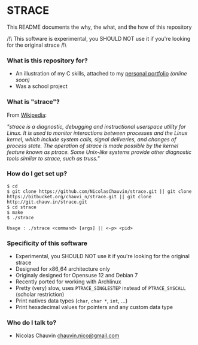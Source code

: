 # STRACE #

This README documents the why, the what, and the how of this repository

/!\ This software is experimental, you SHOULD NOT use it if you're looking for the original strace /!\


### What is this repository for? ###

* An illustration of my C skills, attached to my [personal portfolio](http://nicolas.chauv.in/portfolio.phtml) *(online soon)*
* Was a school project

### What is "strace"? ###

From [Wikipedia](http://en.wikipedia.org/wiki/Strace):

*"strace is a diagnostic, debugging and instructional userspace utility for Linux. It is used to monitor interactions between processes and the Linux kernel, which include system calls, signal deliveries, and changes of process state. The operation of strace is made possible by the kernel feature known as ptrace.
Some Unix-like systems provide other diagnostic tools similar to strace, such as truss."*


### How do I get set up? ###


```
$ cd
$ git clone https://github.com/NicolasChauvin/strace.git || git clone https://bitbucket.org/chauvi_n/strace.git || git clone http://git.chauv.in/strace.git
$ cd strace
$ make
$ ./strace

Usage : ./strace <command> [args] || <-p> <pid>
```

### Specificity of this software ###

* Experimental, you SHOULD NOT use it if you're looking for the original strace
* Designed for x86_64 architecture only
* Originaly designed for Opensuse 12 and Debian 7
* Recently ported for working with Archlinux
* Pretty (very) slow, uses ```PTRACE_SINGLESTEP``` instead of ```PTRACE_SYSCALL``` (scholar restriction)
* Print natives data types (```char```, ```char *```, ```int```, ...)
* Print hexadecimal values for pointers and any custom data type

### Who do I talk to? ###

* Nicolas Chauvin <chauvin.nico@gmail.com>
